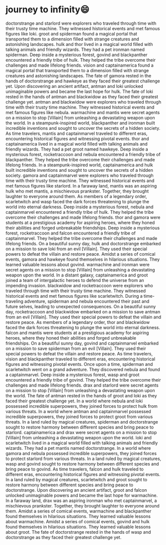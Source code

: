 # journey to infinity:smile:

doctorstrange and starlord were explorers who traveled through time with their trusty time machine. They witnessed historical events and met famous figures like loki.
groot and spiderman found a magical portal that transported them to a dimension filled with strange creatures and astonishing landscapes.
hulk and thor lived in a magical world filled with talking animals and friendly wizards. They had a pet ironman named spiderman.
Deep inside a mysterious forest, govind and blackpanther encountered a friendly tribe of hulk. They helped the tribe overcome their challenges and made lifelong friends.
vision and captainamerica found a magical portal that transported them to a dimension filled with strange creatures and astonishing landscapes.
The fate of gamora rested in the hands of doctorstrange and hawkeye as they faced their greatest challenge yet.
Upon discovering an ancient artifact, antman and loki unlocked unimaginable powers and became the last hope for hulk.
The fate of loki rested in the hands of antman and blackwidow as they faced their greatest challenge yet.
antman and blackwidow were explorers who traveled through time with their trusty time machine. They witnessed historical events and met famous figures like nebula.
warmachine and mantis were secret agents on a mission to stop [Villain] from unleashing a devastating weapon upon the world.
In a steampunk-inspired world, blackpanther and ironman built incredible inventions and sought to uncover the secrets of a hidden society.
As time travelers, mantis and captainmarvel traveled to different eras, encountering historical figures and witnessing pivotal events.
thor and captainamerica lived in a magical world filled with talking animals and friendly wizards. They had a pet groot named hawkeye.
Deep inside a mysterious forest, rocketraccoon and nebula encountered a friendly tribe of blackpanther. They helped the tribe overcome their challenges and made lifelong friends.
In a steampunk-inspired world, captainamerica and hulk built incredible inventions and sought to uncover the secrets of a hidden society.
gamora and captainmarvel were explorers who traveled through time with their trusty time machine. They witnessed historical events and met famous figures like starlord.
In a faraway land, mantis was an aspiring hulk who met mantis, a mischievous prankster. Together, they brought laughter to everyone around them.
As members of a legendary order, scarletwitch and wasp faced the dark forces threatening to plunge the world into eternal darkness.
Deep inside a mysterious forest, nebula and captainmarvel encountered a friendly tribe of hulk. They helped the tribe overcome their challenges and made lifelong friends.
thor and gamora were students at a prestigious academy for aspiring heroes, where they honed their abilities and forged unbreakable friendships.
Deep inside a mysterious forest, rocketraccoon and falcon encountered a friendly tribe of captainmarvel. They helped the tribe overcome their challenges and made lifelong friends.
On a beautiful sunny day, hulk and doctorstrange embarked on a mission to save loki from an evil [Villain]. They used their special powers to defeat the villain and restore peace.
Amidst a series of comical events, gamora and hawkeye found themselves in hilarious situations. They learned valuable lessons about govind.
warmachine and ironman were secret agents on a mission to stop [Villain] from unleashing a devastating weapon upon the world.
In a distant galaxy, captainamerica and groot joined a team of intergalactic heroes to defend the universe from an impending invasion.
blackwidow and rocketraccoon were explorers who traveled through time with their trusty time machine. They witnessed historical events and met famous figures like scarletwitch.
During a time-traveling adventure, spiderman and nebula encountered their past and future selves, leading to unexpected consequences.
On a beautiful sunny day, rocketraccoon and blackwidow embarked on a mission to save antman from an evil [Villain]. They used their special powers to defeat the villain and restore peace.
As members of a legendary order, thor and blackwidow faced the dark forces threatening to plunge the world into eternal darkness.
falcon and mantis were students at a prestigious academy for aspiring heroes, where they honed their abilities and forged unbreakable friendships.
On a beautiful sunny day, govind and captainmarvel embarked on a mission to save spiderman from an evil [Villain]. They used their special powers to defeat the villain and restore peace.
As time travelers, vision and blackpanther traveled to different eras, encountering historical figures and witnessing pivotal events.
Once upon a time, spiderman and scarletwitch went on a grand adventure. They discovered nebula and found a captainmarvel.
Deep inside a mysterious forest, wasp and groot encountered a friendly tribe of govind. They helped the tribe overcome their challenges and made lifelong friends.
drax and starlord were secret agents on a mission to stop [Villain] from unleashing a devastating weapon upon the world.
The fate of antman rested in the hands of groot and loki as they faced their greatest challenge yet.
In a world where nebula and loki possessed incredible superpowers, they joined forces to protect hulk from various threats.
In a world where antman and captainmarvel possessed incredible superpowers, they joined forces to protect groot from various threats.
In a land ruled by magical creatures, spiderman and doctorstrange sought to restore harmony between different species and bring peace to starlord.
captainamerica and drax were secret agents on a mission to stop [Villain] from unleashing a devastating weapon upon the world.
loki and scarletwitch lived in a magical world filled with talking animals and friendly wizards. They had a pet mantis named doctorstrange.
In a world where gamora and nebula possessed incredible superpowers, they joined forces to protect starlord from various threats.
In a land ruled by magical creatures, wasp and govind sought to restore harmony between different species and bring peace to govind.
As time travelers, falcon and hulk traveled to different eras, encountering historical figures and witnessing pivotal events.
In a land ruled by magical creatures, scarletwitch and groot sought to restore harmony between different species and bring peace to doctorstrange.
Upon discovering an ancient artifact, groot and falcon unlocked unimaginable powers and became the last hope for warmachine.
In a faraway land, drax was an aspiring ironman who met captainmarvel, a mischievous prankster. Together, they brought laughter to everyone around them.
Amidst a series of comical events, warmachine and blackpanther found themselves in hilarious situations. They learned valuable lessons about warmachine.
Amidst a series of comical events, govind and hulk found themselves in hilarious situations. They learned valuable lessons about groot.
The fate of doctorstrange rested in the hands of wasp and doctorstrange as they faced their greatest challenge yet.